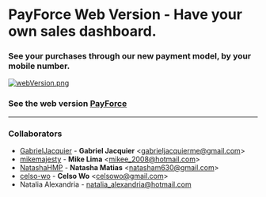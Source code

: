 # PayForce Web Version - Have your own sales dashboard.

### See your purchases through our new payment model, by your mobile number.

[![webVersion.png](https://s29.postimg.org/wm02iaf47/web_Version.png)](https://postimg.org/image/jhui5ln2b/)

### See the web version  [PayForce](https://payforce.herokuapp.com)

<hr>

### Collaborators

* [GabrielJacquier](https://github.com/GabrielJacquier) -
**Gabriel Jacquier** &lt;gabrieljacquierme@gmail.com&gt;
* [mikemajesty](https://github.com/mikemajesty) -
**Mike Lima** &lt;mikee_2008@hotmail.com&gt;
* [NatashaHMP](https://github.com/NatashaHMP) -
**Natasha Matias** &lt;natasham630@gmail.com&gt;
* [celso-wo](https://github.com/celso-wo) -
**Celso Wo** &lt;celsowo@gmail.com&gt;
* Natalia Alexandria - natalia_alexandria@hotmail.com
